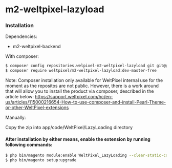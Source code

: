 # m2-weltpixel-lazyload

### Installation

Dependencies:
 - m2-weltpixel-backend

With composer:

```sh
$ composer config repositories.welpixel-m2-weltpixel-lazyload git git@github.com:Weltpixel/m2-weltpixel-lazyload.git
$ composer require weltpixel/m2-weltpixel-lazyload:dev-master-free
```
Note: Composer installation only available for WeltPixel internal use for the moment as the repositos are not public. However, there is a work around that will allow you to install the product via composer, described in the article below: https://support.weltpixel.com/hc/en-us/articles/115000216654-How-to-use-composer-and-install-Pearl-Theme-or-other-WeltPixel-extensions


Manually:

Copy the zip into app/code/WeltPixel/LazyLoading directory


#### After installation by either means, enable the extension by running following commands:

```sh
$ php bin/magento module:enable WeltPixel_LazyLoading --clear-static-content
$ php bin/magento setup:upgrade
```
